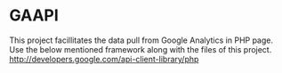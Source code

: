 # GAAPI
This project facillitates the data pull from Google Analytics in PHP page.
Use the below mentioned framework along with the files of this project.
http://developers.google.com/api-client-library/php

